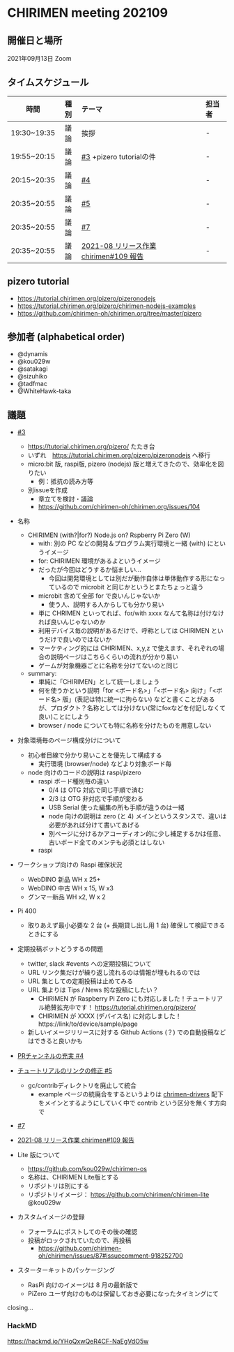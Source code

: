 # CHIRIMEN meeting 202109

## 開催日と場所
2021年09月13日 Zoom

## タイムスケジュール
|時間|種別|テーマ|担当者|
|:----:|:----:|:----|:----|
|19:30~19:35|議論|挨拶|-|
|19:55~20:15|議論|[#3](https://github.com/chirimen-oh/meeting/issues/3) +pizero tutorialの件|-|
|20:15~20:35|議論|[#4](https://github.com/chirimen-oh/meeting/issues/4)|-|
|20:35~20:55|議論|[#5](https://github.com/chirimen-oh/meeting/issues/5)|-|
|20:35~20:55|議論|[#7](https://github.com/chirimen-oh/meeting/issues/7)|-|
|20:35~20:55|議論|[2021-08 リリース作業 chirimen#109 報告](https://github.com/chirimen-oh/chirimen/issues/109)|-|

## pizero tutorial
* https://tutorial.chirimen.org/pizero/pizeronodejs
* https://tutorial.chirimen.org/pizero/chirimen-nodejs-examples
* https://github.com/chirimen-oh/chirimen.org/tree/master/pizero


## 参加者 (alphabetical order)
- @dynamis 
- @kou029w 
- @satakagi 
- @sizuhiko 
- @tadfmac 
- @WhiteHawk-taka 

## 議題
- [#3](https://github.com/chirimen-oh/meeting/issues/3) 
    - https://tutorial.chirimen.org/pizero/ たたき台
    - いずれ　https://tutorial.chirimen.org/pizero/pizeronodejs へ移行
    - micro:bit 版, raspi版, pizero (nodejs) 版と増えてきたので、効率化を図りたい
        - 例：抵抗の読み方等
    - 別issueを作成
        - 章立てを検討・議論
        - https://github.com/chirimen-oh/chirimen.org/issues/104
- 名称
    - CHIRIMEN (with?|for?) Node.js on? Rspberry Pi Zero (W)
        - with: 別の PC などの開発＆プログラム実行環境と一緒 (with) にというイメージ
        - for: CHIRIMEN 環境があるよというイメージ
        - だったが今回はどうするか悩ましい...
            - 今回は開発環境としては別だが動作自体は単体動作する形になっているので microbit と同じかというとまたちょっと違う
        - microbit 含めて全部 for で良いんじゃないか
            - 使う人、説明する人からしても分かり易い
        - 単に CHRIMEN といってれば、for/with xxxx なんて名称は付けなければ良いんじゃないのか
        - 利用デバイス毎の説明があるだけで、呼称としては CHIRIMEN というだけで良いのではないか
        - マーケティング的には CHIRIMEN、x,y,z で使えます、それぞれの場合の説明ページはこちらくらいの流れが分かり易い
        - ゲームが対象機器ごとに名称を分けてないのと同じ
    - summary:
        - 単純に「CHIRIMEN」として統一しましょう
        - 何を使うかという説明「for <ボード名>」「<ボード名> 向け」「<ボード名> 版」(表記は特に統一に拘らない) などと書くことがあるが、プロダクト？名称としては分けない(常にfoxなどを付記しなくて良い)ことにしよう
        - browser / node についても特に名称を分けたものを用意しない 
- 対象環境毎のページ構成分けについて
    - 初心者目線で分かり易いことを優先して構成する
        - 実行環境 (browser/node) などより対象ボード毎
    - node 向けのコードの説明は raspi/pizero 
        - raspi ボード種別毎の違い
            - 0/4 は OTG 対応で同じ手順で済む
            - 2/3 は OTG 非対応で手順が変わる
            - USB Serial 使った編集の所も手順が違うのは一緒
            - node 向けの説明は zero (と 4) メインというスタンスで、違いは必要があれば分けて書いてあげる
            - 別ページに分けるかアコーディオン的に少し補足するかは任意、古いボード全てのメンテも必須とはしない
        - raspi 
- ワークショップ向けの Raspi 確保状況
    - WebDINO 新品 WH x 25+
    - WebDINO 中古 WH x 15, W x3
    - グンマー新品 WH x2, W x 2
- Pi 400
    - 取りあえず最小必要な 2 台 (+ 長期貸し出し用 1 台) 確保して検証できるときにする
- 定期投稿ボットどうするの問題
    - twitter, slack #events への定期投稿について
    - URL リンク集だけが繰り返し流れるのは情報が埋もれるのでは
    - URL 集としての定期投稿は止めてみる
    - URL 集よりは Tips / News 的な投稿にしたい？
        - CHIRIMEN が Raspberry Pi Zero にも対応しました！チュートリアル絶賛拡充中です！ https://tutorial.chirimen.org/pizero/
        - CHIRIMEN が XXXX (デバイス名) に対応しました！ https://link/to/device/sample/page
    - 新しいイメージリリースに対する Github Actions (？) での自動投稿などはできると良いかも

- [PRチャンネルの充実 #4](https://github.com/chirimen-oh/meeting/issues/4)
- [チュートリアルのリンクの修正  #5](https://github.com/chirimen-oh/meeting/issues/5)
    - gc/contribディレクトリを廃止して統合
        - example ページの統廃合をするというよりは [chrimen-drivers](https://github.com/chirimen-oh/chirimen-drivers/) 配下をメインとするようにしていく中で contrib という区分を無くす方向で
- [#7](https://github.com/chirimen-oh/meeting/issues/7)
- [2021-08 リリース作業 chirimen#109 報告](https://github.com/chirimen-oh/chirimen/issues/109)
- Lite 版について
    - https://github.com/kou029w/chirimen-os
    - 名称は、CHIRIMEN Lite版とする
    - リポジトリは別にする
    - リポジトリイメージ： https://github.com/chirimen/chirimen-lite @kou029w 
- カスタムイメージの登録
    - フォーラムにポストしてのその後の確認
    - 投稿がロックされていたので、再投稿
        - https://github.com/chirimen-oh/chirimen/issues/87#issuecomment-918252700
- スターターキットのパッケージング
    - RasPi 向けのイメージは 8 月の最新版で
    - PiZero ユーザ向けのものは保留しておき必要になったタイミングにて

closing...

### HackMD
https://hackmd.io/YHoQxwQeR4CF-NaEgVdO5w
